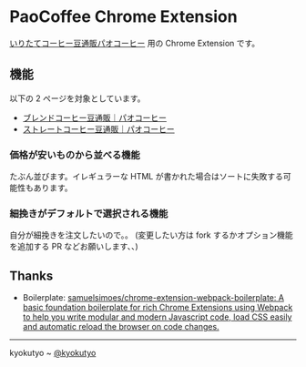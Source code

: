 # PaoCoffee Chrome Extension

[いりたてコーヒー豆通販パオコーヒー](https://www.paocoffee.co.jp/) 用の Chrome Extension です。



## 機能

以下の 2 ページを対象としています。

- [ブレンドコーヒー豆通販｜パオコーヒー](https://www.paocoffee.co.jp/coffee_blend.html)
- [ストレートコーヒー豆通販｜パオコーヒー](https://www.paocoffee.co.jp/coffee_straight.html)


### 価格が安いものから並べる機能

たぶん並びます。イレギュラーな HTML が書かれた場合はソートに失敗する可能性もあります。


### 細挽きがデフォルトで選択される機能

自分が細挽きを注文したいので。。 (変更したい方は fork するかオプション機能を追加する PR などお願いします、、)


## Thanks

- Boilerplate: [samuelsimoes/chrome-extension-webpack-boilerplate: A basic foundation boilerplate for rich Chrome Extensions using Webpack to help you write modular and modern Javascript code, load CSS easily and automatic reload the browser on code changes.](https://github.com/samuelsimoes/chrome-extension-webpack-boilerplate)


-------------
kyokutyo ~ [@kyokutyo](https://twitter.com/kyokutyo)
